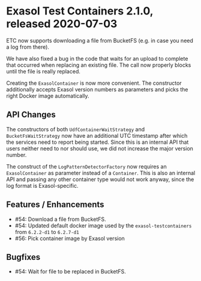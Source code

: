 # Exasol Test Containers 2.1.0, released 2020-07-03

ETC now supports downloading a file from BucketFS (e.g. in case you need a log from there).

We have also fixed a bug in the code that waits for an upload to complete that occurred when replacing an existing file. The call now properly blocks until the file is really replaced.

Creating the `ExasolContainer` is now more convenient. The constructor additionally accepts Exasol version numbers as parameters and picks the right Docker image automatically.

## API Changes

The constructors of both `UdfContainerWaitStrategy` and `BucketFsWaitStrategy` now have an additional UTC timestamp after which the services need to report being started.
Since this is an internal API that users neither need to nor should use, we did not increase the major version number.

The construct of the `LogPatternDetectorFactory` now requires an `ExasolContainer` as parameter instead of a `Container`. This is also an internal API and passing any other container type would not work anyway, since the log format is Exasol-specific.

## Features / Enhancements
 
* #54: Download a file from BucketFS.
* #54: Updated default docker image used by the `exasol-testcontainers` from `6.2.2-d1` to `6.2.7-d1`
* #56: Pick container image by Exasol version

## Bugfixes

* #54: Wait for file to be replaced in BucketFS.
